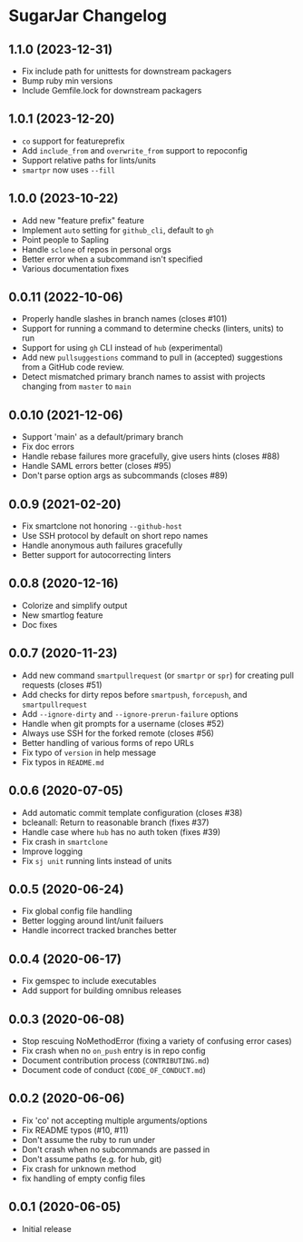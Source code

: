 # SugarJar Changelog

## 1.1.0 (2023-12-31)

* Fix include path for unittests for downstream packagers
* Bump ruby min versions
* Include Gemfile.lock for downstream packagers

## 1.0.1 (2023-12-20)

* `co` support for featureprefix
* Add `include_from` and `overwrite_from` support to repoconfig
* Support relative paths for lints/units
* `smartpr` now uses `--fill`

## 1.0.0 (2023-10-22)

* Add new "feature prefix" feature
* Implement `auto` setting for `github_cli`, default to `gh`
* Point people to Sapling
* Handle `sclone` of repos in personal orgs
* Better error when a subcommand isn't specified
* Various documentation fixes

## 0.0.11 (2022-10-06)

* Properly handle slashes in branch names (closes #101)
* Support for running a command to determine checks (linters, units) to run
* Support for using `gh` CLI instead of `hub` (experimental)
* Add new `pullsuggestions` command to pull in (accepted) suggestions from a
  GitHub code review.
* Detect mismatched primary branch names to assist with projects changing from
  `master` to `main`

## 0.0.10 (2021-12-06)

* Support 'main' as a default/primary branch
* Fix doc errors
* Handle rebase failures more gracefully, give users hints (closes #88)
* Handle SAML errors better (closes #95)
* Don't parse option args as subcommands (closes #89)

## 0.0.9 (2021-02-20)

* Fix smartclone not honoring `--github-host`
* Use SSH protocol by default on short repo names
* Handle anonymous auth failures gracefully
* Better support for autocorrecting linters

## 0.0.8 (2020-12-16)

* Colorize and simplify output
* New smartlog feature
* Doc fixes

## 0.0.7 (2020-11-23)

* Add new command `smartpullrequest` (or `smartpr` or `spr`) for creating
  pull requests (closes #51)
* Add checks for dirty repos before `smartpush`, `forcepush`, and
  `smartpullrequest`
* Add `--ignore-dirty` and `--ignore-prerun-failure` options
* Handle when git prompts for a username (closes #52)
* Always use SSH for the forked remote (closes #56)
* Better handling of various forms of repo URLs
* Fix typo of `version` in help message
* Fix typos in `README.md`

## 0.0.6 (2020-07-05)

* Add automatic commit template configuration (closes #38)
* bcleanall: Return to reasonable branch (fixes #37)
* Handle case where `hub` has no auth token (fixes #39)
* Fix crash in `smartclone`
* Improve logging
* Fix `sj unit` running lints instead of units

## 0.0.5 (2020-06-24)

* Fix global config file handling
* Better logging around lint/unit failuers
* Handle incorrect tracked branches better

## 0.0.4 (2020-06-17)

* Fix gemspec to include executables
* Add support for building omnibus releases

## 0.0.3 (2020-06-08)

* Stop rescuing NoMethodError (fixing a variety of confusing error cases)
* Fix crash when no `on_push` entry is in repo config
* Document contribution process (`CONTRIBUTING.md`)
* Document code of conduct (`CODE_OF_CONDUCT.md`)

## 0.0.2 (2020-06-06)

* Fix 'co' not accepting multiple arguments/options
* Fix README typos (#10, #11)
* Don't assume the ruby to run under
* Don't crash when no subcommands are passed in
* Don't assume paths (e.g. for hub, git)
* Fix crash for unknown method
* fix handling of empty config files

## 0.0.1 (2020-06-05)

* Initial release

